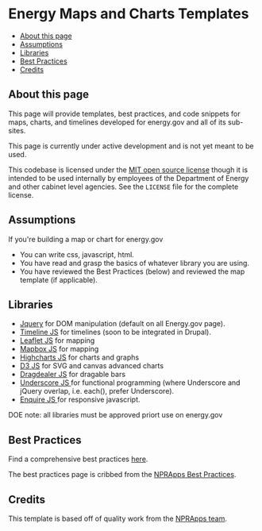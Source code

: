 Energy Maps and Charts Templates
================================

* [About this page](#about-this-page)
* [Assumptions](#assumptions)
* [Libraries](#libraries)
* [Best Practices](#best-practices)
* [Credits](#credits)

About this page
---------------

This page will provide templates, best practices, and code snippets for maps, charts, and timelines developed for energy.gov and all of its sub-sites. 

This page is currently under active development and is not yet meant to be used.

This codebase is licensed under the [MIT open source license](http://opensource.org/licenses/MIT) though it is intended to be used internally by employees of the Department of Energy and other cabinet level agencies.  See the ``LICENSE`` file for the complete license.


Assumptions
-----------
If you're building a map or chart for energy.gov

 * You can write css, javascript, html.
 * You have read and grasp the basics of whatever library you are using.
 * You have reviewed the Best Practices (below) and reviewed the map template (if applicable).

Libraries
---------
 * [Jquery](http://jquery.com/) for DOM manipulation (default on all Energy.gov page).
 * [Timeline JS](http://timeline.knightlab.com/) for timelines (soon to be integrated in Drupal).
 * [Leaflet JS](http://leafletjs.com/reference.html) for mapping
 * [Mapbox JS](https://www.mapbox.com/mapbox.js/) for mapping
 * [Highcharts JS](http://www.highcharts.com/) for charts and graphs
 * [D3 JS](http://d3js.org/) for SVG and canvas advanced charts
 * [Dragdealer JS](http://code.ovidiu.ch/dragdealer/) for dragable bars
 * [Underscore JS ](http://documentcloud.github.io/underscore/) for functional programming (where Underscore and jQuery overlap, i.e. each(), prefer Underscore).
 * [Enquire JS ](http://wicky.nillia.ms/enquire.js/) for responsive javascript.

DOE note: all libraries must be approved priort use on energy.gov

Best Practices
--------------
Find a comprehensive best practices [here](https://github.com/energyapps/bestpractices).

The best practices page is cribbed from the [NPRApps Best Practices](https://github.com/nprapps/bestpractices/blob/master/README.md).


Credits
-------

This template is based off of quality work from the [NPRApps team](https://github.com/nprapps/app-template/blob/master/README.md).


	
